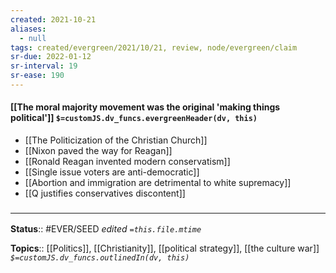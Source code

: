 ```yaml
---
created: 2021-10-21
aliases:
  - null
tags: created/evergreen/2021/10/21, review, node/evergreen/claim
sr-due: 2022-01-12
sr-interval: 19
sr-ease: 190
---
```


#### [[The moral majority movement was the original 'making things political']] `$=customJS.dv_funcs.evergreenHeader(dv, this)`

- [[The Politicization of the Christian Church]]
- [[Nixon paved the way for Reagan]]
- [[Ronald Reagan invented modern conservatism]]
- [[Single issue voters are anti-democratic]]
- [[Abortion and immigration are detrimental to white supremacy]]
- [[Q justifies conservatives discontent]]

### <hr class="footnote"/>

**Status**:: #EVER/SEED
*edited `=this.file.mtime`*

**Topics**:: [[Politics]], [[Christianity]], [[political strategy]], [[the culture war]]
*`$=customJS.dv_funcs.outlinedIn(dv, this)`*
